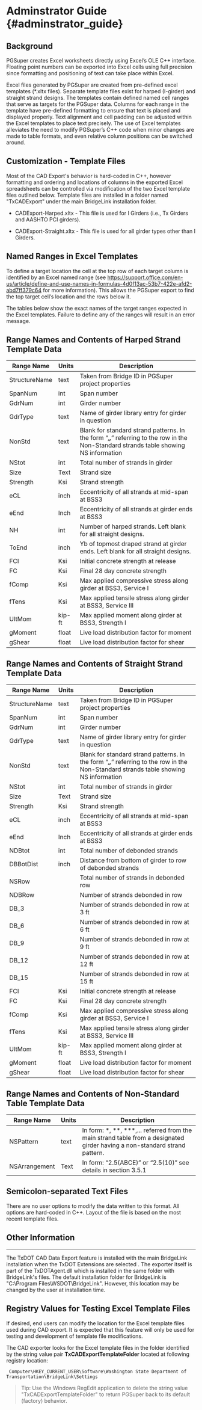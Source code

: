 Adminstrator Guide {#adminstrator_guide}
============

Background
----------
PGSuper creates Excel worksheets directly using Excel’s OLE C++ interface.  Floating point numbers can be exported into Excel cells using full precision since formatting and positioning of text can take place within Excel. 

Excel files generated by PGSuper are created from pre-defined excel templates (*.xltx files). Separate template files exist for harped (I-girder) and straight strand designs. The templates contain defined named cell ranges that serve as targets for the PGSuper data. Columns for each range in the template have pre-defined formatting to ensure that text is placed and displayed properly. Text alignment and cell padding can be adjusted within the Excel templates to place text precisely. The use of Excel templates alleviates the need to modify PGSuper’s C++ code when minor changes are made to table formats, and even relative column positions can be switched around.

Customization - Template Files
-----------------
Most of the CAD Export's behavior is hard-coded in C++, however formatting and ordering and locations of columns in the exported Excel spreadsheets can be controlled via modification of the two Excel template files outlined below. Template files are installed in a folder named "TxCADExport" under the main BridgeLink installation folder.

* CADExport-Harped.xltx - This file is used for I Girders (i.e., Tx Girders and AASHTO PCI girders).

* CADExport-Straight.xltx - This file is used for all girder types other than I Girders.

Named Ranges in Excel Templates
---------------------------------
To define a target location the cell at the top row of each target column is identified by an Excel named range (see https://support.office.com/en-us/article/define-and-use-names-in-formulas-4d0f13ac-53b7-422e-afd2-abd7ff379c64 for more information). This allows the PGSuper export to find the top target cell’s location and the rows below it.

The tables below show the exact names of the target ranges expected in the Excel templates. Failure to define any of the ranges will result in an error message.

Range Names and Contents of Harped Strand Template Data
-------------------------------------------------------

Range Name | Units | Description
---------- | ----- | -----------
StructureName | text | Taken from Bridge ID in PGSuper project properties
SpanNum | int | Span number
GdrNum | int | Girder number
GdrType | text | Name of girder library entry for girder in question
NonStd | text | Blank for standard strand patterns. In the form “*,**,***” referring to the row in the Non-Standard strands table showing NS information
NStot | int | Total number of strands in girder
Size | Text | Strand size
Strength | Ksi | Strand strength
eCL | inch | Eccentricity of all strands at mid-span at BSS3
eEnd | Inch | Eccentricity of all strands at girder ends at BSS3
NH | int | Number of harped strands. Left blank for all straight designs.
ToEnd | inch | Yb of topmost draped strand at girder ends. Left blank for all straight designs.
FCI | Ksi | Initial concrete strength at release
FC | Ksi | Final 28 day concrete strength
fComp | Ksi | Max applied compressive stress along girder at BSS3, Service I
fTens | Ksi | Max applied tensile stress along girder at BSS3, Service III
UltMom | kip-ft | Max applied moment along girder at BSS3, Strength I
gMoment | float | Live load distribution factor for moment
gShear | float | Live load distribution factor for shear

Range Names and Contents of Straight Strand Template Data
---------------------------------------------------------

Range Name | Units | Description
---------- | ----- | -----------
StructureName | text | Taken from Bridge ID in PGSuper project properties
SpanNum | int | Span number
GdrNum | int | Girder number
GdrType | text | Name of girder library entry for girder in question
NonStd | text | Blank for standard strand patterns. In the form “*,**,***” referring to the row in the Non-Standard strands table showing NS information
NStot | int | Total number of strands in girder
Size | Text | Strand size
Strength | Ksi | Strand strength
eCL | inch | Eccentricity of all strands at mid-span at BSS3
eEnd | Inch | Eccentricity of all strands at girder ends at BSS3
NDBtot | int | Total number of debonded strands
DBBotDist | inch | Distance from bottom of girder to row of debonded strands
NSRow |  | Total number of strands in debonded row
NDBRow |  | Number of strands debonded in row
DB_3 |  | Number of strands debonded in row at 3 ft
DB_6 |  | Number of strands debonded in row at 6 ft
DB_9 |  | Number of strands debonded in row at 9 ft
DB_12 |  | Number of strands debonded in row at 12 ft
DB_15 |  | Number of strands debonded in row at 15 ft
FCI | Ksi | Initial concrete strength at release
FC | Ksi | Final 28 day concrete strength
fComp | Ksi | Max applied compressive stress along girder at BSS3, Service I
fTens | Ksi | Max applied tensile stress along girder at BSS3, Service III
UltMom | kip-ft | Max applied moment along girder at BSS3, Strength I
gMoment | float | Live load distribution factor for moment
gShear | float | Live load distribution factor for shear

Range Names and Contents of Non-Standard Table Template Data
--------------------------------

Range Name | Units | Description
---------- | ----- | -----------
NSPattern | text | In form: *, **, ***,... referred from the main strand table from a designated girder having a non-standard strand pattern.
NSArrangement | Text | In form: “2.5(ABCE)” or “2.5(10)” see details in section 3.5.1

Semicolon-separated Text Files
---------
There are no user options to modify the data written to this format. All options are hard-coded in C++. Layout of the file is based on the most recent template files.

Other Information
-----------------------
-----------------------
The TxDOT CAD Data Export feature is installed with the main BridgeLink installation when the TxDOT Extensions are selected . The exporter itself is part of the TxDOTAgent.dll which is installed in the same folder with BridgeLink's files. The default installation folder for BridgeLink is "C:\Program Files\WSDOT\BridgeLink". However, this location may be changed by the user at installation time.

Registry Values for Testing Excel Template Files
----------------------
 If desired, end users can modify the location for the Excel template files used during CAD export. It is expected that this feature will only be used for testing and development of template file modifications.
 
 The CAD exporter looks for the Excel template files in the folder identified by the string value pair **TxCADExportTemplateFolder** located at following registry location:
 
     Computer\HKEY_CURRENT_USER\Software\Washington State Department of Transportation\BridgeLink\Settings
  
  > Tip: Use the Windows RegEdit application to delete the string value "TxCADExportTemplateFolder" to return PGSuper back to its default (factory) behavior.

